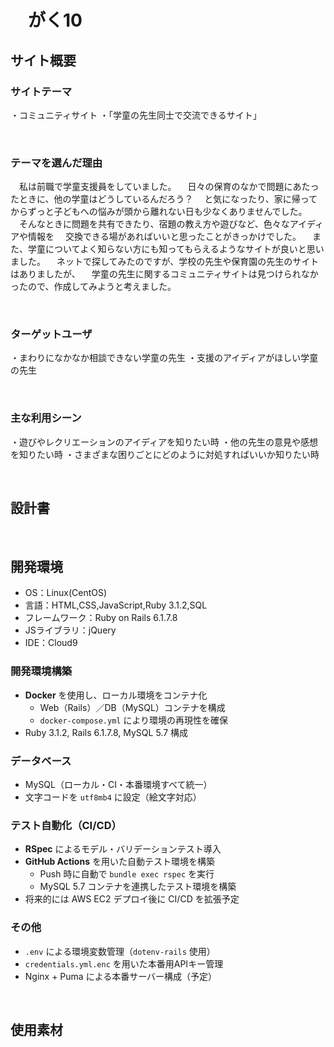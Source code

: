# 　がく10
<!--​READMEを作成する際は、項目内の【補足説明】は削除して完成させてください。-->
## サイト概要
### サイトテーマ
・コミュニティサイト
・「学童の先生同士で交流できるサイト」
<!-- 【補足説明】 -->
<!-- - 〜なコミュニティサイトorレビューサイトorSNS　と１文で記載する -->
​
### テーマを選んだ理由
　私は前職で学童支援員をしていました。
　日々の保育のなかで問題にあたったときに、他の学童はどうしているんだろう？
　と気になったり、家に帰ってからずっと子どもへの悩みが頭から離れない日も少なくありませんでした。
　そんなときに問題を共有できたり、宿題の教え方や遊びなど、色々なアイディアや情報を
　交換できる場があればいいと思ったことがきっかけでした。
　また、学童についてよく知らない方にも知ってもらえるようなサイトが良いと思いました。
　ネットで探してみたのですが、学校の先生や保育園の先生のサイトはありましたが、
　学童の先生に関するコミュニティサイトは見つけられなかったので、作成してみようと考えました。
<!-- 【補足説明】 -->
<!-- - ですます調で記載しましょう。READMEファイルは企業様も見られます。 -->
<!-- - ３文以上記載しましょう。 -->

<!--　★テーマ理由を記載する際のポイント　-->
<!-- - 自分自身の背景の説明（このポートフォリオを作る前提を説明） -->
<!-- - 扱う題材が抱えている問題・課題の説明 -->
<!-- - ターゲットとするユーザーが持つであろう課題の説明（需要をアピールするため） -->
<!-- - 当問題を解決するために、このようなポートフォリオを制作してみようと考えました」という結び -->

<!-- ★記載例 -->
<!-- もともと料理が好きで、オリジナルレシピで料理を作ることが多いのですが、少しずつレシピが1パターンになってきており頭を悩ませていました。 -->
<!-- 身近に自分と同じように、料理を好んでする友人がいないため困っていた所、他の人がどのようなレシピで作っているのかを知れるサービスがあれば便利だと考えました。 -->
<!-- また料理好きな人だけでなく、日々料理を作る必要があるがレシピに困っている人の助けにもなると考え、このテーマにしました。 -->
​
### ターゲットユーザ
・まわりになかなか相談できない学童の先生
・支援のアイディアがほしい学童の先生
<!-- 【補足説明】 -->
<!-- - 〜な人という記載方法で、2つ以上記載しましょう -->
<!-- - テーマ理由と矛盾のないターゲットを選出しましょう -->
<!-- - 実際にサービスを利用する立場であると想定しましょう  -->
​
### 主な利用シーン
・遊びやレクリエーションのアイディアを知りたい時
・他の先生の意見や感想を知りたい時
・さまざまな困りごとにどのように対処すればいいか知りたい時
<!-- 【補足説明】 -->
<!-- - 〜な時という記載方法で、2つ以上記載しましょう -->
​
## 設計書
<!-- 【補足説明】 -->
<!-- - テーマ提出時点では不要です。 -->
<!-- - 当項目には「後ほど作成予定」と記載しましょう。 -->
​
## 開発環境
- OS：Linux(CentOS)
- 言語：HTML,CSS,JavaScript,Ruby 3.1.2,SQL
- フレームワーク：Ruby on Rails 6.1.7.8
- JSライブラリ：jQuery
- IDE：Cloud9

### 開発環境構築
- **Docker** を使用し、ローカル環境をコンテナ化  
  - Web（Rails）／DB（MySQL）コンテナを構成  
  - `docker-compose.yml` により環境の再現性を確保  
- Ruby 3.1.2, Rails 6.1.7.8, MySQL 5.7 構成

### データベース
- MySQL（ローカル・CI・本番環境すべて統一）
- 文字コードを `utf8mb4` に設定（絵文字対応）

### テスト自動化（CI/CD）
- **RSpec** によるモデル・バリデーションテスト導入
- **GitHub Actions** を用いた自動テスト環境を構築  
  - Push 時に自動で `bundle exec rspec` を実行  
  - MySQL 5.7 コンテナを連携したテスト環境を構築  
- 将来的には AWS EC2 デプロイ後に CI/CD を拡張予定

### その他
- `.env` による環境変数管理（`dotenv-rails` 使用）
- `credentials.yml.enc` を用いた本番用APIキー管理
- Nginx + Puma による本番サーバー構成（予定）

​
## 使用素材
<!-- - 外部サービスの画像素材・音声素材を使用した場合は、必ずサービス名とURLを明記してください。 -->
<!-- - アプリケーションの実装に使用したgem/bootstrapのリファレンスなどの記載は不要です。 -->
<!-- - 使用しない場合は、使用素材の項目をREADMEから削除してください。 -->
<!-- - 架空の団体・題材を前提にポートフォリオを制作する場合、下記のテンプレートを当項目内に記載しましょう。 -->
<!-- 【テンプレート】 -->
<!-- 著作権を考慮し、架空のデータを扱う予定です。 -->
<!-- なお今後、実在するデータを利用する際には、事前に著作権保持者と契約を結んだ上で利用します。 -->